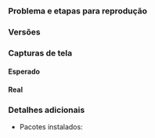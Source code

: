 ### Problema e etapas para reprodução
<!-- Descreva seu problema e diga-nos como reproduzi-lo (inclua qualquer informação útil). -->

### Versões

### Capturas de tela

#### Esperado

#### Real

### Detalhes adicionais
* Pacotes instalados:
